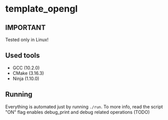 # template_opengl

## **IMPORTANT**

Tested only in Linux!

## **Used tools**

* GCC (10.2.0)
* CMake (3.16.3)
* Ninja (1.10.0)

## **Running**

Everything is automated just by running `./run`. To more info, read the script
"ON" flag enables debug_print and debug related operations (TODO)